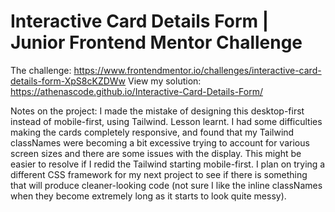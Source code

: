 ﻿# Interactive Card Details Form | Junior Frontend Mentor Challenge
 
 The challenge: https://www.frontendmentor.io/challenges/interactive-card-details-form-XpS8cKZDWw
 View my solution: https://athenascode.github.io/Interactive-Card-Details-Form/
 
 
 Notes on the project:
I made the mistake of designing this desktop-first instead of mobile-first, using Tailwind. Lesson learnt. I had some difficulties making the cards completely responsive, and found that my Tailwind classNames were becoming a bit excessive trying to account for various screen sizes and there are some issues with the display. This might be easier to resolve if I redid the Tailwind starting mobile-first. I plan on trying a different CSS framework for my next project to see if there is something that will produce cleaner-looking code (not sure I like the inline classNames when they become extremely long as it starts to look quite messy).
